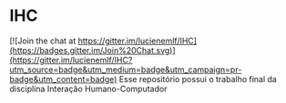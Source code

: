 # IHC

[![Join the chat at https://gitter.im/lucienemlf/IHC](https://badges.gitter.im/Join%20Chat.svg)](https://gitter.im/lucienemlf/IHC?utm_source=badge&utm_medium=badge&utm_campaign=pr-badge&utm_content=badge)
Esse repositório possui o trabalho final da disciplina Interação Humano-Computador
